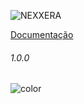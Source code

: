 <head>
  <link rel="stylesheet" href="coverpage.css">
</head>

![NEXXERA](/imgs/nexxera_capital.png "Nexxera")

[Documentação](README.md ':class=btn')



<h6>1.0.0</h6>

<p><img data-origin="linear-gradient(to left bottom, #FFFFFF 0%, #FFFFFF 100%)" alt="color"></p> 

